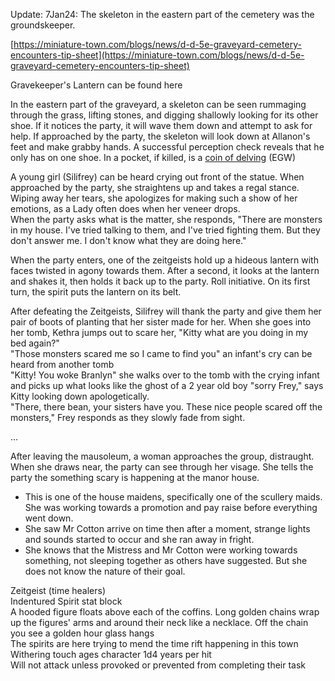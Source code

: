 Update: 7Jan24: The skeleton in the eastern part of the cemetery was the groundskeeper.
 
[https://miniature-town.com/blogs/news/d-d-5e-graveyard-cemetery-encounters-tip-sheet](https://miniature-town.com/blogs/news/d-d-5e-graveyard-cemetery-encounters-tip-sheet)
 
Gravekeeper's Lantern can be found here
 
In the eastern part of the graveyard, a skeleton can be seen rummaging through the grass, lifting stones, and digging shallowly looking for its other shoe. If it notices the party, it will wave them down and attempt to ask for help. If approached by the party, the skeleton will look down at Allanon's feet and make grabby hands. A successful perception check reveals that he only has on one shoe. In a pocket, if killed, is a [coin of delving](https://5e.tools/items.html#coin%20of%20delving_egw) (EGW)
 
A young girl (Silifrey) can be heard crying out front of the statue. When approached by the party, she straightens up and takes a regal stance. Wiping away her tears, she apologizes for making such a show of her emotions, as a Lady often does when her veneer drops.  
When the party asks what is the matter, she responds, "There are monsters in my house. I've tried talking to them, and I've tried fighting them. But they don't answer me. I don't know what they are doing here."
 
When the party enters, one of the zeitgeists hold up a hideous lantern with faces twisted in agony towards them. After a second, it looks at the lantern and shakes it, then holds it back up to the party. Roll initiative. On its first turn, the spirit puts the lantern on its belt.
 
After defeating the Zeitgeists, Silifrey will thank the party and give them her pair of boots of planting that her sister made for her. When she goes into her tomb, Kethra jumps out to scare her, "Kitty what are you doing in my bed again?"  
"Those monsters scared me so I came to find you" an infant's cry can be heard from another tomb  
"Kitty! You woke Branlyn" she walks over to the tomb with the crying infant and picks up what looks like the ghost of a 2 year old boy "sorry Frey," says Kitty looking down apologetically.  
"There, there bean, your sisters have you. These nice people scared off the monsters," Frey responds as they slowly fade from sight.
 
...
 
After leaving the mausoleum, a woman approaches the group, distraught. When she draws near, the party can see through her visage. She tells the party the something scary is happening at the manor house.

- This is one of the house maidens, specifically one of the scullery maids. She was working towards a promotion and pay raise before everything went down.
- She saw Mr Cotton arrive on time then after a moment, strange lights and sounds started to occur and she ran away in fright.
- She knows that the Mistress and Mr Cotton were working towards something, not sleeping together as others have suggested. But she does not know the nature of their goal.
 
Zeitgeist (time healers)  
Indentured Spirit stat block  
A hooded figure floats above each of the coffins. Long golden chains wrap up the figures' arms and around their neck like a necklace. Off the chain you see a golden hour glass hangs  
The spirits are here trying to mend the time rift happening in this town  
Withering touch ages character 1d4 years per hit  
Will not attack unless provoked or prevented from completing their task